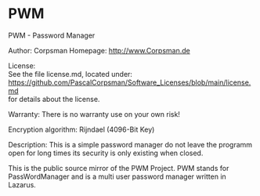 # PWM

PWM - Password Manager

Author: Corpsman
Homepage: http://www.Corpsman.de

License:<br>
  See the file license.md, located under:<br>
  https://github.com/PascalCorpsman/Software_Licenses/blob/main/license.md<br>
  for details about the license.

Warranty: There is no warranty use on your own risk!

Encryption algorithm: Rijndael (4096-Bit Key)

Description:
   This is a simple password manager
   do not leave the programm open for long times
   its security is only existing when closed.

This is the public source mirror of the PWM Project. PWM stands for PassWordManager and is a multi user password manager written in Lazarus.


